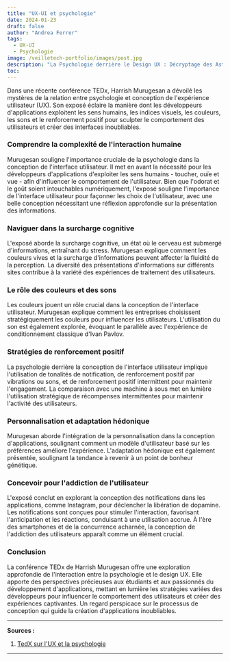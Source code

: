 ```yaml
---
title: "UX-UI et psychologie"
date: 2024-01-23
draft: false
author: "Andrea Ferrer"
tags:
  - UX-UI
  - Psychologie
image: /veilletech-portfolio/images/post.jpg
description: "La Psychologie derrière le Design UX : Décryptage des Astuces des Développeurs pour une Expérience Utilisateur Captivante."
toc:
---
```


Dans une récente conférence TEDx, Harrish Murugesan a dévoilé les mystères de la relation entre psychologie et conception de l'expérience utilisateur (UX). Son exposé éclaire la manière dont les développeurs d'applications exploitent les sens humains, les indices visuels, les couleurs, les sons et le renforcement positif pour sculpter le comportement des utilisateurs et créer des interfaces inoubliables.

### Comprendre la complexité de l'interaction humaine

Murugesan souligne l'importance cruciale de la psychologie dans la conception de l'interface utilisateur. Il met en avant la nécessité pour les développeurs d'applications d'exploiter les sens humains - toucher, ouïe et vue - afin d'influencer le comportement de l'utilisateur. Bien que l'odorat et le goût soient intouchables numériquement, l'exposé souligne l'importance de l'interface utilisateur pour façonner les choix de l'utilisateur, avec une belle conception nécessitant une réflexion approfondie sur la présentation des informations.

### Naviguer dans la surcharge cognitive

L'exposé aborde la surcharge cognitive, un état où le cerveau est submergé d'informations, entraînant du stress. Murugesan explique comment les couleurs vives et la surcharge d'informations peuvent affecter la fluidité de la perception. La diversité des présentations d'informations sur différents sites contribue à la variété des expériences de traitement des utilisateurs.

### Le rôle des couleurs et des sons

Les couleurs jouent un rôle crucial dans la conception de l'interface utilisateur. Murugesan explique comment les entreprises choisissent stratégiquement les couleurs pour influencer les utilisateurs. L'utilisation du son est également explorée, évoquant le parallèle avec l'expérience de conditionnement classique d'Ivan Pavlov.

### Stratégies de renforcement positif

La psychologie derrière la conception de l'interface utilisateur implique l'utilisation de tonalités de notification, de renforcement positif par vibrations ou sons, et de renforcement positif intermittent pour maintenir l'engagement. La comparaison avec une machine à sous met en lumière l'utilisation stratégique de récompenses intermittentes pour maintenir l'activité des utilisateurs.

### Personnalisation et adaptation hédonique

Murugesan aborde l'intégration de la personnalisation dans la conception d'applications, soulignant comment un modèle d'utilisateur basé sur les préférences améliore l'expérience. L'adaptation hédonique est également présentée, soulignant la tendance à revenir à un point de bonheur génétique.

### Concevoir pour l'addiction de l'utilisateur

L'exposé conclut en explorant la conception des notifications dans les applications, comme Instagram, pour déclencher la libération de dopamine. Les notifications sont conçues pour stimuler l'interaction, favorisant l'anticipation et les réactions, conduisant à une utilisation accrue. À l'ère des smartphones et de la concurrence acharnée, la conception de l'addiction des utilisateurs apparaît comme un élément crucial.

### Conclusion

La conférence TEDx de Harrish Murugesan offre une exploration approfondie de l'interaction entre la psychologie et le design UX. Elle apporte des perspectives précieuses aux étudiants et aux passionnés du développement d'applications, mettant en lumière les stratégies variées des développeurs pour influencer le comportement des utilisateurs et créer des expériences captivantes. Un regard perspicace sur le processus de conception qui guide la création d'applications inoubliables.

---

**Sources :**

1. [TedX sur l'UX et la psychologie](https://www.youtube.com/watch?v=fdXI9yznzz8&ab_channel=TEDxTalks)

---
